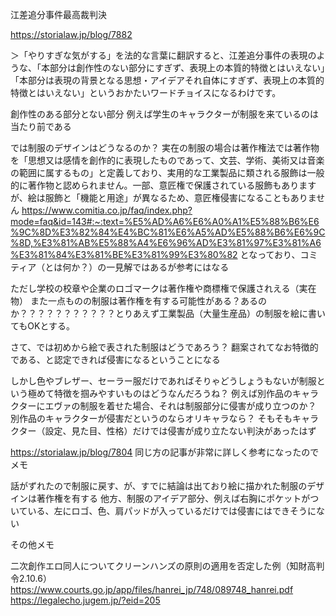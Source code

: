 江差追分事件最高裁判決

https://storialaw.jp/blog/7882


＞「やりすぎな気がする」を法的な言葉に翻訳すると、江差追分事件の表現のような、「本部分は創作性のない部分にすぎず、表現上の本質的特徴とはいえない」「本部分は表現の背景となる思想・アイデアそれ自体にすぎず、表現上の本質的特徴とはいえない」というおかたいワードチョイスになるわけです。


創作性のある部分とない部分
例えば学生のキャラクターが制服を来ているのは当たり前である

では制服のデザインはどうなるのか？
実在の制服の場合は著作権法では著作物を「思想又は感情を創作的に表現したものであって、文芸、学術、美術又は音楽の範囲に属するもの」と定義しており、実用的な工業製品に類される服飾は一般的に著作物と認められません。一部、意匠権で保護されている服飾もありますが、絵は服飾と「機能と用途」が異なるため、意匠権侵害になることもありません
https://www.comitia.co.jp/faq/index.php?mode=faq&id=143#:~:text=%E5%AD%A6%E6%A0%A1%E5%88%B6%E6%9C%8D%E3%82%84%E4%BC%81%E6%A5%AD%E5%88%B6%E6%9C%8D,%E3%81%AB%E5%88%A4%E6%96%AD%E3%81%97%E3%81%A6%E3%81%84%E3%81%BE%E3%81%99%E3%80%82
となっており、コミティア（とは何か？）の一見解ではあるが参考にはなる

ただし学校の校章や企業のロゴマークは著作権や商標権で保護されえる（実在物）
また一点ものの制服は著作権を有する可能性がある？あるのか？？？？？？？？？？？とりあえず工業製品（大量生産品）の制服を絵に書いてもOKとする。

さて、では初めから絵で表された制服はどうであろう？
翻案されてなお特徴的である、と認定できれば侵害になるということになる

しかし色やブレザー、セーラー服だけであればそりゃどうしょうもないが制服という極めて特徴を掴みやすいものはどうなんだろうね？
例えば別作品のキャラクターにエヴァの制服を着せた場合、それは制服部分に侵害が成り立つのか？
別作品のキャラクターが侵害だというのならオリキャラなら？
そもそもキャラクター（設定、見た目、性格）だけでは侵害が成り立たない判決があったはず



https://storialaw.jp/blog/7804
同じ方の記事が非常に詳しく参考になったのでメモ

話がずれたので制服に戻す、が、すでに結論は出ており絵に描かれた制服のデザインは著作権を有する
他方、制服のアイデア部分、例えば右胸にポケットがついている、左にロゴ、色、肩パッドが入っているだけでは侵害にはできそうにない




その他メモ

二次創作エロ同人についてクリーンハンズの原則の適用を否定した例（知財高判令2.10.6）
https://www.courts.go.jp/app/files/hanrei_jp/748/089748_hanrei.pdf
https://legalecho.jugem.jp/?eid=205






